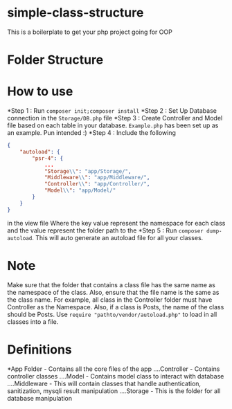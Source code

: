 # simple-class-structure
This is a boilerplate to get your php project going for OOP
# Folder Structure

# How to use
*Step 1 : Run ```composer init;composer install```
*Step 2 : Set Up Database connection in the ```Storage/DB.php``` file
*Step 3 : Create Controller and Model file based on each table in your database. ```Example.php``` has been set up as an example. Pun intended :)
*Step 4 : Include the following
```json
{
    "autoload": {
        "psr-4": {
            ...
            "Storage\\": "app/Storage/",
            "Middleware\\": "app/Middleware/",
            "Controller\\": "app/Controller/",
            "Model\\": "app/Model/"
        }
    }
}
```
in the view file
Where the key value represent the namespace for each class and the value represent the folder path to the 
*Step 5 : Run `composer dump-autoload`. This will auto generate an autoload file for all your classes.

# Note
Make sure that the folder that contains a class file has the same name as the namespace of the class. Also, ensure that the file name is the same as the class name. For example, all class in the Controller folder must have Controller as the Namespace. Also, if a class is Posts, the name of the class should be Posts. Use `require "pathto/vendor/autoload.php"` to load in all classes into a file. 
# Definitions
*App Folder - Contains all the core files of the app
....Controller - Contains controller classes 
....Model - Contains model class to interact with database
....Middleware - This will contain classes that handle authentication, sanitization, mysqli result manipulation
....Storage - This is the folder for all database manipulation